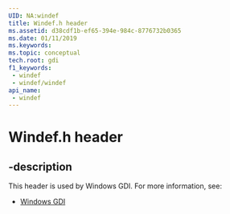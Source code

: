 ```yaml
---
UID: NA:windef
title: Windef.h header
ms.assetid: d38cdf1b-ef65-394e-984c-8776732b0365
ms.date: 01/11/2019
ms.keywords: 
ms.topic: conceptual
tech.root: gdi
f1_keywords:
 - windef
 - windef/windef
api_name:
 - windef
---
```


# Windef.h header


## -description

This header is used by Windows GDI. For more information, see:

- [Windows GDI](../_gdi/index.md)

